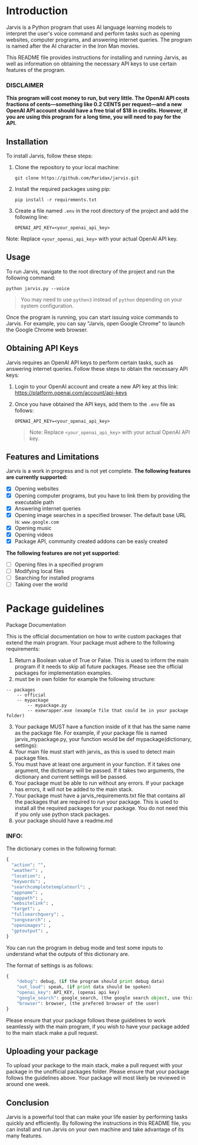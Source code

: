 # Introduction

Jarvis is a Python program that uses AI language learning models to interpret the user's voice command and perform tasks such as opening websites, computer programs, and answering internet queries. The program is named after the AI character in the Iron Man movies.

This README file provides instructions for installing and running Jarvis, as well as information on obtaining the necessary API keys to use certain features of the program.

### DISCLAIMER
**This program will cost money to run, but very little. The OpenAI API costs fractions of cents—something like 0.2 CENTS per request—and a new OpenAI API account should have a free trial of $18 in credits. However, if you are using this program for a long time, you will need to pay for the API.**

## Installation

To install Jarvis, follow these steps:

1. Clone the repository to your local machine:

    ```git clone https://github.com/Paridax/jarvis.git```

2. Install the required packages using pip:

    ```pip install -r requirements.txt```

3. Create a file named `.env` in the root directory of the project and add the following line:

    ```OPENAI_API_KEY=<your_openai_api_key>```

Note: Replace `<your_openai_api_key>` with your actual OpenAI API key.


## Usage

To run Jarvis, navigate to the root directory of the project and run the following command:

```python jarvis.py --voice```
> You may need to use `python3` instead of `python` depending on your system configuration.

Once the program is running, you can start issuing voice commands to Jarvis. For example, you can say "Jarvis, open Google Chrome" to launch the Google Chrome web browser.


## Obtaining API Keys

Jarvis requires an OpenAI API keys to perform certain tasks, such as answering internet queries. Follow these steps to obtain the necessary API keys:

1. Login to your OpenAI account and create a new API key at this link: https://platform.openai.com/account/api-keys
2. Once you have obtained the API keys, add them to the `.env` file as follows:

    ```OPENAI_API_KEY=<your_openai_api_key>```
   > Note: Replace `<your_openai_api_key>` with your actual OpenAI API key.

## Features and Limitations

Jarvis is a work in progress and is not yet complete. **The following features are currently supported:**
- [x] Opening websites
- [x] Opening computer programs, but you have to link them by providing the executable path
- [x] Answering internet queries
- [x] Opening image searches in a specified browser. The default base URL is: `www.google.com`
- [x] Opening music
- [x] Opening videos
- [x] Package API, community created addons can be easly created

**The following features are not yet supported:**
- [ ] Opening files in a specified program
- [ ] Modifying local files
- [ ] Searching for installed programs
- [ ] Taking over the world

# Package guidelines

Package Documentation

This is the official documentation on how to write custom packages that extend the main program. Your package must adhere to the following requirements:

1. Return a Boolean value of True or False. This is used to inform the main program if it needs to skip all future packages. Please see the official packages for implementation examples.
2. must be in own folder for example the following structure:
```
-- packages
    -- official
    -- mypackage
        -- mypackage.py
        -- exewrapper.exe (example file that could be in your package folder)
```
3. Your package MUST have a function inside of it that has the same name as the package file. For example, if your package file is named jarvis_mypackage.py, your function would be def mypackage(dictionary, settings):
4. Your main file must start with jarvis_ as this is used to detect main package files.
5. You must have at least one argument in your function. If it takes one argument, the dictionary will be passed. If it takes two arguments, the dictionary and current settings will be passed.
6. Your package must be able to run without any errors. If your package has errors, it will not be added to the main stack.
7. Your package must have a jarvis_requirements.txt file that contains all the packages that are required to run your package. This is used to install all the required packages for your package. You do not need this if you only use python stack packages.
8. your package should have a readme.md

### INFO:
The dictionary comes in the following format:
```py
{
  "action": "",
  "weather": ,
  "location": ,
  "keywords": ,
  "searchcompletetemplateurl": ,
  "appname": ,
  "apppath": ,
  "websitelink": ,
  "target": ,
  "fullsearchquery": ,
  "songsearch": ,
  "openimages": ,
  "gptoutput": ,
}
```
You can run the program in debug mode and test some inputs to understand what the outputs of this dictionary are.

The format of settings is as follows:
```py
{
    "debug": debug, (if the program should print debug data)
    "out_loud": speak, (if print data should be spoken)
    "openai_key": API_KEY, (openai api key)
    "google_search": google_search, (the google search object, use this to get links and data from the internet)
    "browser": browser, (the prefered browser of the user)
}
```
Please ensure that your package follows these guidelines to work seamlessly with the main program, if you wish to have your package added to the main stack make a pull request.
## Uploading your package
To upload your package to the main stack, make a pull request with your package in the unofficial packages folder. Please ensure that your package follows the guidelines above. Your package will most likely be reviewed in around one week.
## Conclusion

Jarvis is a powerful tool that can make your life easier by performing tasks quickly and efficiently. By following the instructions in this README file, you can install and run Jarvis on your own machine and take advantage of its many features.
